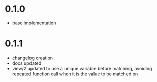 # 0.1.0
* base implementation

# 0.1.1
* changelog creation
* docs updated
* view/2 updated to use a unique variable before matching, avoiding repeated function call when it is the value to be matched on
